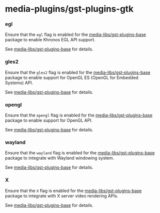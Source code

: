 # media-plugins/gst-plugins-gtk

### egl
Ensure that the `egl` flag is enabled for the [media-libs/gst-plugins-base](../media-libs/gst-plugins-base.md) package to enable Khronos EGL API support.

See [media-libs/gst-plugins-base](../media-libs/gst-plugins-base.md) for details.

### gles2
Ensure that the `gles2` flag is enabled for the [media-libs/gst-plugins-base](../media-libs/gst-plugins-base.md) package to enable support for OpenGL ES (OpenGL for Embedded Systems) API.

See [media-libs/gst-plugins-base](../media-libs/gst-plugins-base.md) for details.

### opengl
Ensure that the `opengl` flag is enabled for the [media-libs/gst-plugins-base](../media-libs/gst-plugins-base.md) package to enable support for OpenGL API.

See [media-libs/gst-plugins-base](../media-libs/gst-plugins-base.md) for details.

### wayland
Ensure that the `wayland` flag is enabled for the [media-libs/gst-plugins-base](../media-libs/gst-plugins-base.md) package to integrate with Wayland windowing system.

See [media-libs/gst-plugins-base](../media-libs/gst-plugins-base.md) for details.

### X
Ensure that the `X` flag is enabled for the [media-libs/gst-plugins-base](../media-libs/gst-plugins-base.md) package to integrate with X server video rendering APIs.

See [media-libs/gst-plugins-base](../media-libs/gst-plugins-base.md) for details.
